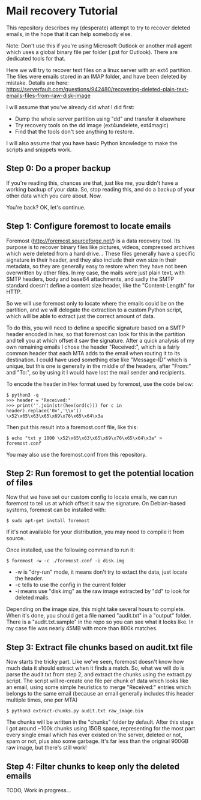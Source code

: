 Mail recovery Tutorial
======================

This repository describes my (desperate) attempt to try to recover deleted emails, in the hope that it can help somebody else.

Note: Don't use this if you're using Microsoft Outlook or another mail agent which uses a global binary file per folder (.pst for Outlook). There are dedicated tools for that.

Here we will try to recover text files on a linux server with an ext4 partition. The files were emails stored in an IMAP folder, and have been deleted by mistake.
Details are here: https://serverfault.com/questions/942480/recovering-deleted-plain-text-emails-files-from-raw-disk-image

I will assume that you've already did what I did first:

 * Dump the whole server partition using "dd" and transfer it elsewhere
 * Try recovery tools on the dd image (ext4undelete, ext4magic)
 * Find that the tools don't see anything to restore.

I will also assume that you have basic Python knowledge to make the scripts and snippets work.


Step 0: Do a proper backup
--------------------------

If you're reading this, chances are that, just like me, you didn't have a working backup of your data. So, stop reading this, and do a backup of your other data which you care about. Now.


You're back? OK, let's continue.


Step 1: Configure foremost to locate emails
-------------------------------------------

Foremost (http://foremost.sourceforge.net/) is a data recovery tool.
Its purpose is to recover binary files like pictures, videos, compressed archives which were deleted from a hard drive... These files generally have a specific signature in their header, and they also include their own size in their metadata, so they are generally easy to restore when they have not been overwritten by other files. In my case, the mails were just plain text, with SMTP headers, body and base64 attachments, and sadly the SMTP standard doesn't define a content size header, like the "Content-Length" for HTTP.

So we will use foremost only to locate where the emails could be on the partition, and we will delegate the extraction to a custom Python script, which will be able to extract just the correct amount of data.

To do this, you will need to define a specific signature based on a SMTP header encoded in hex, so that foremost can look for this in the partition and tell you at which offset it saw the signature. After a quick analysis of my own remaining emails I chose the header "Received:", which is a fairly common header that each MTA adds to the email when routing it to its destination. 
I could have used something else like "Message-ID" which is unique, but this one is generally in the middle of the headers, after "From:" and "To:", so by using it I would have lost the mail sender and recipients.

To encode the header in Hex format used by foremost, use the code below:

```
$ python3 -q
>>> header = "Received:"
>>> print(''.join(str(hex(ord(c))) for c in header).replace('0x','\\x'))
\x52\x65\x63\x65\x69\x76\x65\x64\x3a
```

Then put this result into a foremost.conf file, like this:
```
$ echo "txt y 1000 \x52\x65\x63\x65\x69\x76\x65\x64\x3a" > foremost.conf
```

You may also use the foremost.conf from this repository.

Step 2: Run foremost to get the potential location of files
-----------------------------------------------------------

Now that we have set our custom config to locate emails, we can run foremost to tell us at which offset it saw the signature.
On Debian-based systems, foremost can be installed with:

```
$ sudo apt-get install foremost
```
If it's not available for your distribution, you may need to compile it from source.

Once installed, use the following command to run it:

```
$ foremost -w -c ./foremost.conf -i disk.img
```
 * -w is "dry-run" mode, it means don't try to extact the data, just locate the header.
 * -c tells to use the config in the current folder
 * -i means use "disk.img" as the raw image extracted by "dd" to look for deleted mails.

Depending on the image size, this might take several hours to complete.
When it's done, you should get a file named "audit.txt" in a "output" folder.
There is a "audit.txt.sample" in the repo so you can see what it looks like.
In my case file was nearly 45MB with more than 800k matches.

Step 3: Extract file chunks based on audit.txt file
---------------------------------------------------

Now starts the tricky part. Like we've seen, foremost doesn't know how much data it should extract when it finds a match.
So, what we will do is parse the audit.txt from step 2, and extract the chunks using the extract.py script.
The script will re-create one file per chunk of data which looks like an email, using some simple heuristics to merge "Received:" entries which belongs to the same email (because an email generally includes this header multiple times, one per MTA)

```
$ python3 extract-chunks.py audit.txt raw_image.bin
```

The chunks will be written in the "chunks" folder by default. After this stage I got around ~100k chunks using 15GB space, representing for the most part every single email which has ever existed on the server, deleted or not, spam or not, plus also some garbage. It's far less than the original 900GB raw image, but there's still work!

Step 4: Filter chunks to keep only the deleted emails
----------------------------------------------------

TODO, Work in progress...
